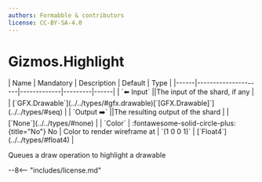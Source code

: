 ```yaml
---
authors: Formabble & contributors
license: CC-BY-SA-4.0
---
```



# Gizmos.Highlight

<div class="sh-parameters" markdown="1">
| Name | Mandatory | Description | Default | Type |
|------|---------------------|-------------|---------|------|
| `⬅️ Input` ||The input of the shard, if any | | [`GFX.Drawable`](../../types/#gfx.drawable)[`[GFX.Drawable]`](../../types/#seq) |
| `Output ➡️` ||The resulting output of the shard | | [`None`](../../types/#none) |
| `Color` | :fontawesome-solid-circle-plus:{title="No"} No  | Color to render wireframe at | `(1 0 0 1)` | [`Float4`](../../types/#float4) |

</div>

Queues a draw operation to highlight a drawable

--8<-- "includes/license.md"

